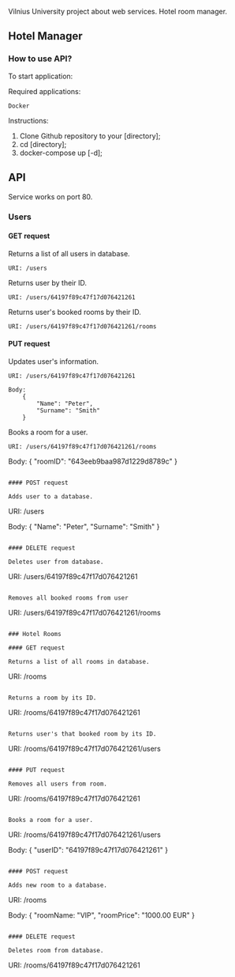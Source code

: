 Vilnius University project about web services. Hotel room manager.

## Hotel Manager
### How to use API?

To start application:

Required applications:
```
Docker
```

Instructions:
1. Clone Github repository to your [directory];
2. cd [directory];
3. docker-compose up [-d];

## API

Service works on port 80.

### Users

#### GET request

Returns a list of all users in database.

```
URI: /users
```

Returns user by their ID.

```
URI: /users/64197f89c47f17d076421261
```

Returns user's booked rooms by their ID.

```
URI: /users/64197f89c47f17d076421261/rooms
```

#### PUT request

Updates user's information.

```
URI: /users/64197f89c47f17d076421261

Body:
    {
        "Name": "Peter", 
        "Surname": "Smith" 
    }
```

Books a room for a user.

```
URI: /users/64197f89c47f17d076421261/rooms
```

Body:
    {
        "roomID": "643eeb9baa987d1229d8789c"
    }
```

#### POST request

Adds user to a database.

```
URI: /users

Body:
    {
        "Name": "Peter", 
        "Surname": "Smith" 
    }
```

#### DELETE request

Deletes user from database.

```
URI: /users/64197f89c47f17d076421261
```

Removes all booked rooms from user

```
URI: /users/64197f89c47f17d076421261/rooms
```

### Hotel Rooms

#### GET request

Returns a list of all rooms in database.

```
URI: /rooms
```

Returns a room by its ID.

```
URI: /rooms/64197f89c47f17d076421261
```

Returns user's that booked room by its ID.

```
URI: /rooms/64197f89c47f17d076421261/users
```

#### PUT request

Removes all users from room.

```
URI: /rooms/64197f89c47f17d076421261
```

Books a room for a user.

```
URI: /rooms/64197f89c47f17d076421261/users

Body:
    {
        "userID": "64197f89c47f17d076421261"
    }
```

#### POST request

Adds new room to a database.

```
URI: /rooms

Body:
    {
        "roomName: "VIP", 
        "roomPrice": "1000.00 EUR" 
    }
```

#### DELETE request

Deletes room from database.

```
URI: /rooms/64197f89c47f17d076421261
```

